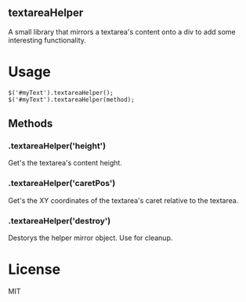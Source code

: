 textareaHelper
--------------

A small library that mirrors a textarea's content onto a div to add some interesting functionality.

# Usage

    $('#myText').textareaHelper();
    $('#myText').textareaHelper(method);

## Methods

### .textareaHelper('height')

Get's the textarea's content height.

### .textareaHelper('caretPos')

Get's the XY coordinates of the textarea's caret relative to the textarea.

### .textareaHelper('destroy')

Destorys the helper mirror object. Use for cleanup.

# License

MIT
